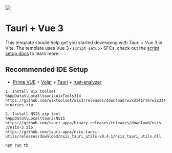 [![](https://i1.hdslb.com/bfs/archive/4ddb37a9a11f4132c8bfcf5e2f196d12af1e5068.jpg)](https://player.bilibili.com/player.html?isOutside=true&aid=113457567369631&bvid=BV1NAmBYGEAQ&cid=26697139989&p=1)
# Tauri + Vue 3

This template should help get you started developing with Tauri + Vue 3 in Vite. The template uses Vue 3
`<script setup>` SFCs, check out
the [script setup docs](https://v3.vuejs.org/api/sfc-script-setup.html#sfc-script-setup) to learn more.

## Recommended IDE Setup

- [Prime VUE](https://primevue.org/) + [Volar](https://marketplace.visualstudio.com/items?itemName=Vue.volar) + [Tauri](https://marketplace.visualstudio.com/items?itemName=tauri-apps.tauri-vscode) + [rust-analyzer](https://marketplace.visualstudio.com/items?itemName=rust-lang.rust-analyzer)

```
1. Install wix toolset
%AppData%\Local\tauri\WixTools314
https://github.com/wixtoolset/wix3/releases/download/wix3141rtm/wix314-binaries.zip

2. Install NSIS zip tool
%AppData%\Local\tauri\NSIS
https://github.com/tauri-apps/binary-releases/releases/download/nsis-3/nsis-3.zip
https://github.com/tauri-apps/nsis-tauri-utils/releases/download/nsis_tauri_utils-v0.4.1/nsis_tauri_utils.dll

npm run tb
```
